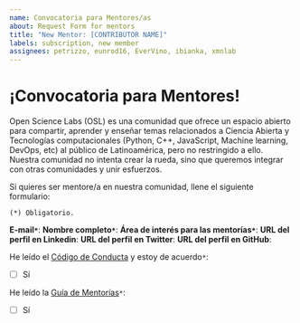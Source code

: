 ```yaml
---
name: Convocatoria para Mentores/as
about: Request Form for mentors
title: "New Mentor: [CONTRIBUTOR NAME]" 
labels: subscription, new member
assignees: petrizzo, eunrod16, EverVino, ibianka, xmnlab
---
```


# ¡Convocatoria para Mentores!

Open Science Labs (OSL) es una comunidad que ofrece un espacio abierto para compartir, aprender y enseñar temas relacionados a Ciencia Abierta y Tecnologías computacionales (Python, C++, JavaScript, Machine learning, DevOps, etc) al público de Latinoamérica, pero no restringido a ello. Nuestra comunidad no intenta crear la rueda, sino que queremos integrar con otras comunidades y unir esfuerzos. 

Si quieres ser mentore/a en nuestra comunidad, llene el siguiente formulario:

```{note}
(*) Obligatorio.
```

**E-mail`*`**: 
**Nombre completo`*`**: 
**Área de interés para las mentorías`*`**:
**URL del perfil en Linkedin**:
**URL del perfil en Twitter**:
**URL del perfil en GitHub**:

He leído el [Código de Conducta](https://opensciencelabs.github.io/coc/coc-es.html) y estoy de acuerdo`*`:
- [ ] Sí

He leído la [Guía de Mentorías](https://opensciencelabs.github.io/mentoring/guide-en.html)`*`:
- [ ] Sí
